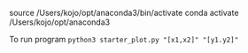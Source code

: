 source /Users/kojo/opt/anaconda3/bin/activate
conda activate /Users/kojo/opt/anaconda3  

To run program
`python3 starter_plot.py "[x1,x2]" "[y1.y2]"`